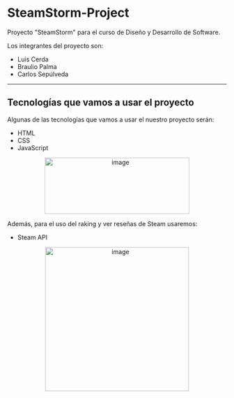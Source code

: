 # SteamStorm-Project
Proyecto "SteamStorm" para el curso de Diseño y Desarrollo de Software.

Los integrantes del proyecto son:

- Luis Cerda
- Braulio Palma
- Carlos Sepúlveda

---

## Tecnologías que vamos a usar el proyecto

Algunas de las tecnologías que vamos a usar el nuestro proyecto serán:

- HTML
- CSS
- JavaScript

<p align="center">
    <img width="332.7" height="129.6" alt="image" src="https://github.com/user-attachments/assets/18f6efbb-53b4-40c0-8be5-e8aecd900596" style="display: block; margin: 0 auto;" />
</p>

Además, para el uso del raking y ver reseñas de Steam usaremos:

- Steam API

<p align="center">
    <img width="330" height="330" alt="image" src="https://github.com/user-attachments/assets/8a36a401-db9a-45ae-9eae-d8eaad23f629" style="display: block; margin: 0 auto;" />
</p>
